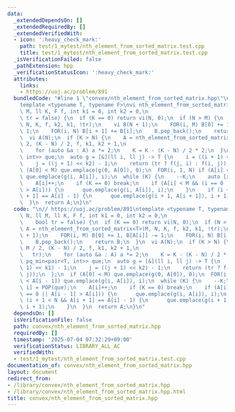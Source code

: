 ```yaml
---
data:
  _extendedDependsOn: []
  _extendedRequiredBy: []
  _extendedVerifiedWith:
  - icon: ':heavy_check_mark:'
    path: test/1_mytest/nth_element_from_sorted_matrix.test.cpp
    title: test/1_mytest/nth_element_from_sorted_matrix.test.cpp
  _isVerificationFailed: false
  _pathExtension: hpp
  _verificationStatusIcon: ':heavy_check_mark:'
  attributes:
    links:
    - https://uoj.ac/problem/891
  bundledCode: "#line 1 \"convex/nth_element_from_sorted_matrix.hpp\"\n\n// https://uoj.ac/problem/891\n\
    template <typename T, typename F>\nvi nth_element_from_sorted_matrix(ll N, ll\
    \ M, ll K, F f, int k1 = 0, int k2 = 0,\n                                  bool\
    \ tr = false) {\n  if (K == 0) return vi(N, 0);\n  if (N > M) {\n    vi A = nth_element_from_sorted_matrix<T>(M,\
    \ N, K, f, k2, k1, !tr);\n    vi B(N + 1);\n    FOR(i, M) B[0] += 1, B[A[i]] -=\
    \ 1;\n    FOR(i, N) B[i + 1] += B[i];\n    B.pop_back();\n    return B;\n  }\n\
    \  vi A(N);\n  if (K > N) {\n    A = nth_element_from_sorted_matrix<T>(N, M /\
    \ 2, (K - N) / 2, f, k1, k2 + 1,\n                                          tr);\n\
    \    for (auto &a : A) a *= 2;\n    K = K - (K - N) / 2 * 2;\n  }\n  pq_min<pair<T,\
    \ int>> que;\n  auto g = [&](ll i, ll j) -> T {\n    i = ((i + 1) << k1) - 1;\n\
    \    j = ((j + 1) << k2) - 1;\n    return (tr ? f(j, i) : f(i, j));\n  };\n  if\
    \ (A[0] < M) que.emplace(g(0, A[0]), 0);\n  FOR(i, 1, N) if (A[i] < A[i - 1])\
    \ que.emplace(g(i, A[i]), i);\n  while (K) {\n    --K;\n    auto [x, i] = POP(que);\n\
    \    A[i]++;\n    if (K == 0) break;\n    if (A[i] < M && (i == 0 || A[i - 1]\
    \ > A[i])) {\n      que.emplace(g(i, A[i]), i);\n    }\n    if (i + 1 < N && A[i\
    \ + 1] == A[i] - 1) {\n      que.emplace(g(i + 1, A[i + 1]), i + 1);\n    }\n\
    \  }\n  return A;\n}\n"
  code: "\n// https://uoj.ac/problem/891\ntemplate <typename T, typename F>\nvi nth_element_from_sorted_matrix(ll\
    \ N, ll M, ll K, F f, int k1 = 0, int k2 = 0,\n                              \
    \    bool tr = false) {\n  if (K == 0) return vi(N, 0);\n  if (N > M) {\n    vi\
    \ A = nth_element_from_sorted_matrix<T>(M, N, K, f, k2, k1, !tr);\n    vi B(N\
    \ + 1);\n    FOR(i, M) B[0] += 1, B[A[i]] -= 1;\n    FOR(i, N) B[i + 1] += B[i];\n\
    \    B.pop_back();\n    return B;\n  }\n  vi A(N);\n  if (K > N) {\n    A = nth_element_from_sorted_matrix<T>(N,\
    \ M / 2, (K - N) / 2, f, k1, k2 + 1,\n                                       \
    \   tr);\n    for (auto &a : A) a *= 2;\n    K = K - (K - N) / 2 * 2;\n  }\n \
    \ pq_min<pair<T, int>> que;\n  auto g = [&](ll i, ll j) -> T {\n    i = ((i +\
    \ 1) << k1) - 1;\n    j = ((j + 1) << k2) - 1;\n    return (tr ? f(j, i) : f(i,\
    \ j));\n  };\n  if (A[0] < M) que.emplace(g(0, A[0]), 0);\n  FOR(i, 1, N) if (A[i]\
    \ < A[i - 1]) que.emplace(g(i, A[i]), i);\n  while (K) {\n    --K;\n    auto [x,\
    \ i] = POP(que);\n    A[i]++;\n    if (K == 0) break;\n    if (A[i] < M && (i\
    \ == 0 || A[i - 1] > A[i])) {\n      que.emplace(g(i, A[i]), i);\n    }\n    if\
    \ (i + 1 < N && A[i + 1] == A[i] - 1) {\n      que.emplace(g(i + 1, A[i + 1]),\
    \ i + 1);\n    }\n  }\n  return A;\n}\n"
  dependsOn: []
  isVerificationFile: false
  path: convex/nth_element_from_sorted_matrix.hpp
  requiredBy: []
  timestamp: '2025-07-04 07:32:29+09:00'
  verificationStatus: LIBRARY_ALL_AC
  verifiedWith:
  - test/1_mytest/nth_element_from_sorted_matrix.test.cpp
documentation_of: convex/nth_element_from_sorted_matrix.hpp
layout: document
redirect_from:
- /library/convex/nth_element_from_sorted_matrix.hpp
- /library/convex/nth_element_from_sorted_matrix.hpp.html
title: convex/nth_element_from_sorted_matrix.hpp
---
```

